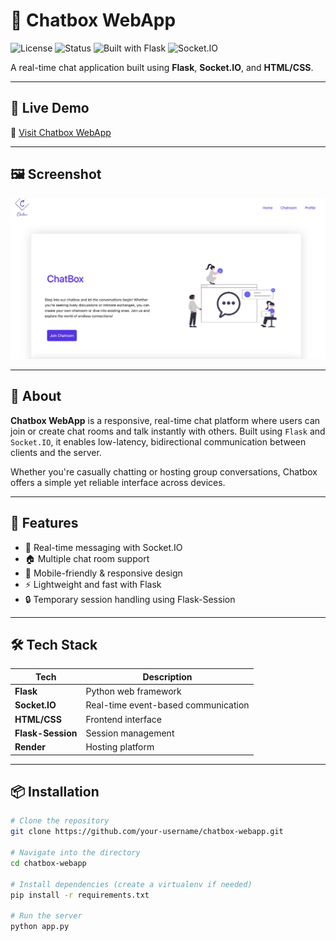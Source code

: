 # 💬 Chatbox WebApp

![License](https://img.shields.io/badge/license-MIT-blue.svg)
![Status](https://img.shields.io/badge/status-live-brightgreen)
![Built with Flask](https://img.shields.io/badge/Built%20with-Flask-000000?logo=flask)
![Socket.IO](https://img.shields.io/badge/Real--Time-Socket.IO-ffca28)

A real-time chat application built using **Flask**, **Socket.IO**, and **HTML/CSS**.

---

## 🚀 Live Demo

🔗 [Visit Chatbox WebApp](https://chatbox-bp1o.onrender.com/)

---

## 🖼️ Screenshot


![A previw of the webapp homepage](static/readme_image.png)

---

## 📖 About

**Chatbox WebApp** is a responsive, real-time chat platform where users can join or create chat rooms and talk instantly with others. Built using `Flask` and `Socket.IO`, it enables low-latency, bidirectional communication between clients and the server.

Whether you're casually chatting or hosting group conversations, Chatbox offers a simple yet reliable interface across devices.

---

## 🧩 Features

- 💬 Real-time messaging with Socket.IO
- 🏠 Multiple chat room support
- 📱 Mobile-friendly & responsive design
- ⚡ Lightweight and fast with Flask
- 🔒 Temporary session handling using Flask-Session

---

## 🛠️ Tech Stack

| Tech             | Description                       |
|------------------|-----------------------------------|
| **Flask**        | Python web framework              |
| **Socket.IO**    | Real-time event-based communication |
| **HTML/CSS**     | Frontend interface                |
| **Flask-Session**| Session management                |
| **Render**       | Hosting platform                  |

---

## 📦 Installation

```bash
# Clone the repository
git clone https://github.com/your-username/chatbox-webapp.git

# Navigate into the directory
cd chatbox-webapp

# Install dependencies (create a virtualenv if needed)
pip install -r requirements.txt

# Run the server
python app.py


